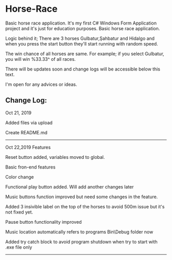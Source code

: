 # Horse-Race
Basic horse race application. 
It's my first C# Windows Form Application project and it's just for education purposes. Basic horse race application. 

Logic behind it;
There are 3 horses Gulbatur,Şahbatur and Hidalgo and when you press the start button they'll start running with random speed.

The win chance of all horses are same. For example; if you select Gulbatur, you will win %33.33^ of all races. 

There will be updates soon and change logs will be accessible below this text.

I'm open for any advices or ideas.

Change Log:
-------------------------------
Oct 21, 2019

Added files via upload

Create README.md

-------------------------------

Oct 22,2019 Features

Reset button added, variables moved to global.

Basic fron-end features

Color change

Functional play button added. Will add another changes later

Music buttons function improved but need some changes in the feature. 

Added 3 insivible label on the top of the horses to avoid 500m issue but it's not fixed yet.

Pause button functionality improved

Music location automatically refers to programs Bin\Debug folder now

Added try catch block to avoid program shutdown when try to start with .exe file only

-------------------------------
